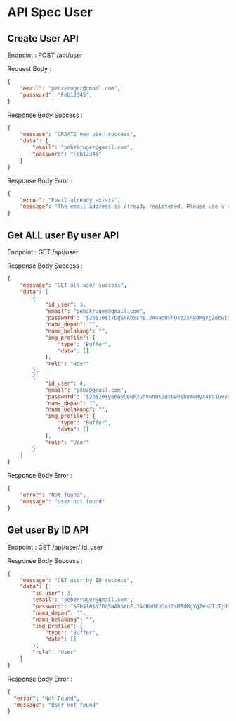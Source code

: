 # API Spec User

## Create User API

Endpoint : POST /api/user

Request Body :

```json
{
    "email": "pebzkruger@gmail.com",
    "password": "Feb12345",
}
```

Response Body Success :

```json
{
    "message": "CREATE new user success",
    "data": {
        "email": "pebzkruger@gmail.com",
        "password": "Feb12345"
    }
}
```

Response Body Error :

```json
{
    "error": "Email already exists",
    "message": "The email address is already registered. Please use a different email."
}
```

## Get ALL user By user API

Endpoint : GET /api/user

Response Body Success :

```json
{
    "message": "GET all user success",
    "data": [
        {
            "id_user": 3,
            "email": "pebzkruger@gmail.com",
            "password": "$2b$10$i7DqSNAbSsnE.JAoHoUFhOxzZxM8dMgYgZebGItTj0lf9KYFnU1ki",
            "nama_depan": "",
            "nama_belakang": "",
            "img_profile": {
                "type": "Buffer",
                "data": []
            },
            "role": "User"
        },
        {
            "id_user": 4,
            "email": "pebz@gmail.com",
            "password": "$2b$10$ye6GyDeNP2uhVwhHK9QsHe01hnWeMyX4Wa1uvV4Sk9dEwt/b5bLlq",
            "nama_depan": "",
            "nama_belakang": "",
            "img_profile": {
                "type": "Buffer",
                "data": []
            },
            "role": "User"
        }
    ]
}
```

Response Body Error :

```json
{
    "error": "Not found",
    "message": "User not found"
}
```

## Get user By ID API

Endpoint : GET /api/user/:id_user

Response Body Success :

```json
{
    "message": "GET user by ID success",
    "data": {
        "id_user": 3,
        "email": "pebzkruger@gmail.com",
        "password": "$2b$10$i7DqSNAbSsnE.JAoHoUFhOxzZxM8dMgYgZebGItTj0lf9KYFnU1ki",
        "nama_depan": "",
        "nama_belakang": "",
        "img_profile": {
            "type": "Buffer",
            "data": []
        },
        "role": "User"
    }
}
```

Response Body Error :

```json
{
  "error": "Not Found",
  "message": "User not found"
}
```
